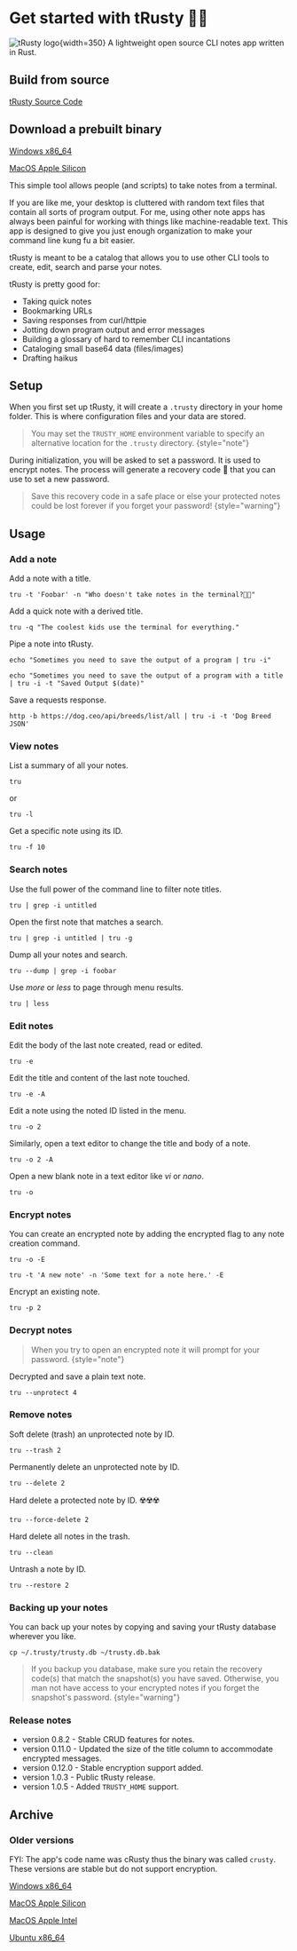 
# Get started with tRusty 🦀📝

![tRusty logo](../../images/trusty-logo.png){width=350}
A lightweight open source CLI notes app written in Rust.

## Build from source

[tRusty Source Code](https://github.com/ronsims2/trusty)

## Download a prebuilt binary

[Windows x86_64](https://orangemantis.net/trusty/downloads/trusty-1.0.5-win64.zip)

[MacOS Apple Silicon](https://orangemantis.net/trusty/downloads/trusty-1.0.5-macos.zip)

This simple tool allows people (and scripts) to take notes from a terminal.

If you are like me, your desktop is cluttered with random text files that contain all sorts of program output.
For me, using other note apps has always been painful for working with things like machine-readable text.
This app is designed to give you just enough organization to make your command line kung fu a bit easier.

tRusty is meant to be a catalog that allows you to use other CLI tools to create, edit, search and parse your notes.

tRusty is pretty good for:

* Taking quick notes
* Bookmarking URLs
* Saving responses from curl/httpie
* Jotting down program output and error messages
* Building a glossary of hard to remember CLI incantations
* Cataloging small base64 data (files/images)
* Drafting haikus

## Setup

When you first set up tRusty, it will create a `.trusty` directory in your home folder.
This is where configuration files and your data are stored.

> You may set the `TRUSTY_HOME` environment variable to specify an alternative location for the `.trusty` directory.
{style="note"}

During initialization, you will be asked to set a password.  It is used to encrypt notes.
The process will generate a recovery code 🛟 that you can use to set a new password.

> Save this recovery code in a safe place or else your protected notes could be lost forever if you forget your password!
{style="warning"}

## Usage

### Add a note

Add a note with a title.

```Shell
tru -t 'Foobar' -n "Who doesn't take notes in the terminal?🤷🏾"
```

Add a quick note with a derived title.

```Shell
tru -q "The coolest kids use the terminal for everything."
```

Pipe a note into tRusty.

```Shell
echo "Sometimes you need to save the output of a program | tru -i"
```

```Shell
echo "Sometimes you need to save the output of a program with a title | tru -i -t "Saved Output $(date)"
```

Save a requests response.

```Shell
http -b https://dog.ceo/api/breeds/list/all | tru -i -t 'Dog Breed JSON'
```


### View notes

List a summary of all your notes.

```Shell
tru
```

or 

```Shell
tru -l
```

Get a specific note using its ID.

```Shell
tru -f 10
```

### Search notes

Use the full power of the command line to filter note titles.

```Shell
tru | grep -i untitled
```

Open the first note that matches a search.

```Shell
tru | grep -i untitled | tru -g
```

Dump all your notes and search.

```Shell
tru --dump | grep -i foobar
```

Use _more_ or _less_ to page through menu results.

```Shell
tru | less
```

### Edit notes

Edit the body of the last note created, read or edited.

```Shell
tru -e
```

Edit the title and content of the last note touched.

```Shell
tru -e -A
```

Edit a note using the noted ID listed in the menu.

```Shell
tru -o 2
```

Similarly, open a text editor to change the title and body of a note.

```Shell
tru -o 2 -A
```

Open a new blank note in a text editor like _vi_ or _nano_.

```Shell
tru -o
```

### Encrypt notes

You can create an encrypted note by adding the encrypted flag to any note creation command.

```Shell
tru -o -E
```

```Shell
tru -t 'A new note' -n 'Some text for a note here.' -E
```

Encrypt an existing note.

```Shell
tru -p 2
```

### Decrypt notes

> When you try to open an encrypted note it will prompt for your password.
{style="note"}

Decrypted and save a plain text note.

```Shell
tru --unprotect 4
```

### Remove notes

Soft delete (trash) an unprotected note by ID.

```Shell
tru --trash 2
```

Permanently delete an unprotected note by ID.

```Shell
tru --delete 2
```

Hard delete a protected note by ID. ☢️☢️☢️

```Shell
tru --force-delete 2
```

Hard delete all notes in the trash.

```Shell
tru --clean
```

Untrash a note by ID.

```Shell
tru --restore 2
```

### Backing up your notes

You can back up your notes by copying and saving your tRusty database wherever you like.

```Shell
cp ~/.trusty/trusty.db ~/trusty.db.bak
```


> If you backup you database, make sure you retain the recovery code(s) that match the snapshot(s) you have saved.
> Otherwise, you man not have access to your encrypted notes if you forget the snapshot's password.
{style="warning"}

### Release notes
* version 0.8.2 -  Stable CRUD features for notes.
* version 0.11.0 - Updated the size of the title column to accommodate encrypted messages.
* version 0.12.0 - Stable encryption support added.
* version 1.0.3 -  Public tRusty release.
* version 1.0.5 -  Added `TRUSTY_HOME` support.

## Archive

### Older versions

FYI: The app's code name was cRusty thus the binary was called `crusty`.
These versions are stable but do not support encryption.

[Windows x86_64](https://orangemantis.net/trusty/downloads/crusty-0.8.2-win64.zip)

[MacOS Apple Silicon](https://orangemantis.net/trusty/downloads/crusty-0.8.2-macos.zip)

[MacOS Apple Intel](https://orangemantis.net/trusty/downloads/crusty-0.8.2-macos-intel.zip)

[Ubuntu x86_64](https://orangemantis.net/trusty/downloads/crusty-0.8.2-ubuntu.zip)
